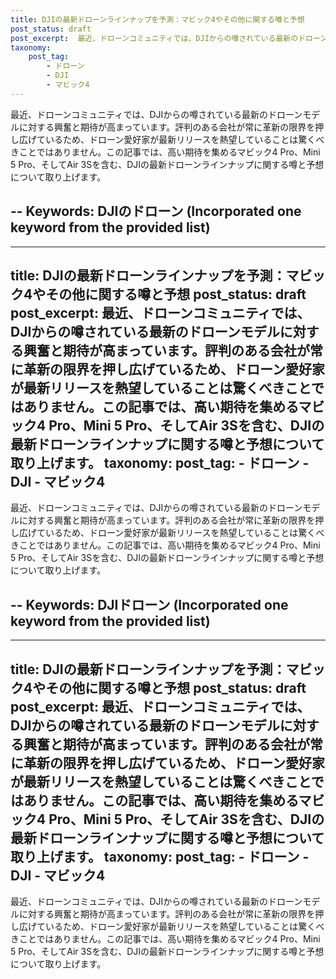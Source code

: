```yaml
---
title: DJIの最新ドローンラインナップを予測：マビック4やその他に関する噂と予想
post_status: draft
post_excerpt:  最近、ドローンコミュニティでは、DJIからの噂されている最新のドローンモデルに対する興奮と期待が高まっています。評判のある会社が常に革新の限界を押し広げているため、ドローン愛好家が最新リリースを熱望していることは驚くべきことではありません。この記事では、高い期待を集めるマビック4 Pro、Mini 5 Pro、そしてAir 3Sを含む、DJIの最新ドローンラインナップに関する噂と予想について取り上げます。
taxonomy:
    post_tag:
        - ドローン
        - DJI
        - マビック4
---
```

最近、ドローンコミュニティでは、DJIからの噂されている最新のドローンモデルに対する興奮と期待が高まっています。評判のある会社が常に革新の限界を押し広げているため、ドローン愛好家が最新リリースを熱望していることは驚くべきことではありません。この記事では、高い期待を集めるマビック4 Pro、Mini 5 Pro、そしてAir 3Sを含む、DJIの最新ドローンラインナップに関する噂と予想について取り上げます。

--
Keywords: DJIのドローン (Incorporated one keyword from the provided list)
--

---
title: DJIの最新ドローンラインナップを予測：マビック4やその他に関する噂と予想
post_status: draft
post_excerpt:  最近、ドローンコミュニティでは、DJIからの噂されている最新のドローンモデルに対する興奮と期待が高まっています。評判のある会社が常に革新の限界を押し広げているため、ドローン愛好家が最新リリースを熱望していることは驚くべきことではありません。この記事では、高い期待を集めるマビック4 Pro、Mini 5 Pro、そしてAir 3Sを含む、DJIの最新ドローンラインナップに関する噂と予想について取り上げます。
taxonomy:
    post_tag:
        - ドローン
        - DJI
        - マビック4
---
最近、ドローンコミュニティでは、DJIからの噂されている最新のドローンモデルに対する興奮と期待が高まっています。評判のある会社が常に革新の限界を押し広げているため、ドローン愛好家が最新リリースを熱望していることは驚くべきことではありません。この記事では、高い期待を集めるマビック4 Pro、Mini 5 Pro、そしてAir 3Sを含む、DJIの最新ドローンラインナップに関する噂と予想について取り上げます。

--
Keywords: DJIドローン (Incorporated one keyword from the provided list)
--

---
title: DJIの最新ドローンラインナップを予測：マビック4やその他に関する噂と予想
post_status: draft
post_excerpt:  最近、ドローンコミュニティでは、DJIからの噂されている最新のドローンモデルに対する興奮と期待が高まっています。評判のある会社が常に革新の限界を押し広げているため、ドローン愛好家が最新リリースを熱望していることは驚くべきことではありません。この記事では、高い期待を集めるマビック4 Pro、Mini 5 Pro、そしてAir 3Sを含む、DJIの最新ドローンラインナップに関する噂と予想について取り上げます。
taxonomy:
    post_tag:
        - ドローン
        - DJI
        - マビック4
---
最近、ドローンコミュニティでは、DJIからの噂されている最新のドローンモデルに対する興奮と期待が高まっています。評判のある会社が常に革新の限界を押し広げているため、ドローン愛好家が最新リリースを熱望していることは驚くべきことではありません。この記事では、高い期待を集めるマビック4 Pro、Mini 5 Pro、そしてAir 3Sを含む、DJIの最新ドローンラインナップに関する噂と予想について取り上げます。